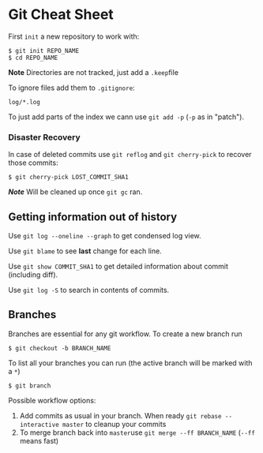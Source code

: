 # Git Cheat Sheet

First `init` a new repository to work with:

```
$ git init REPO_NAME
$ cd REPO_NAME

```

**Note** Directories are not tracked, just add a `.keep`file

To ignore files add them to `.gitignore`:

```
log/*.log
```

To just add parts of the index we cann use `git add -p` (`-p` as in "patch").


### Disaster Recovery

In case of deleted commits use `git reflog` and `git cherry-pick` to recover those commits:

```
$ git cherry-pick LOST_COMMIT_SHA1
```

***Note*** Will be cleaned up once `git gc` ran.

## Getting information out of history

Use `git log --oneline --graph` to get condensed log view.

Use `git blame` to see **last** change for each line.

Use `git show COMMIT_SHA1` to get detailed information about commit (including diff).

Use `git log -S` to search in contents of commits.

## Branches

Branches are essential for any git workflow. To create a new branch run

```
$ git checkout -b BRANCH_NAME
```

To list all your branches you can run (the active branch will be marked with a `*`)

```
$ git branch
```

Possible workflow options:

1. Add commits as usual in your branch. When ready `git rebase --interactive master` to cleanup your commits
1. To merge branch back into `master`use `git merge --ff BRANCH_NAME` (`--ff` means fast)

